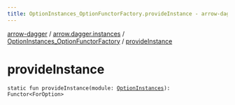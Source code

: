 ```yaml
---
title: OptionInstances_OptionFunctorFactory.provideInstance - arrow-dagger
---
```


[arrow-dagger](../../index.html) / [arrow.dagger.instances](../index.html) / [OptionInstances_OptionFunctorFactory](index.html) / [provideInstance](./provide-instance.html)

# provideInstance

`static fun provideInstance(module: `[`OptionInstances`](../-option-instances/index.html)`): Functor<ForOption>`
